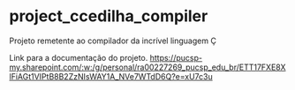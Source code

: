 # project_ccedilha_compiler
Projeto remetente ao compilador da incrível linguagem Ç


Link para a documentação do projeto.
https://pucsp-my.sharepoint.com/:w:/g/personal/ra00227269_pucsp_edu_br/ETT17FXE8XlFiAGt1VIPtB8B2ZzNIsWAY1A_NVe7WTdD6Q?e=xU7c3u
